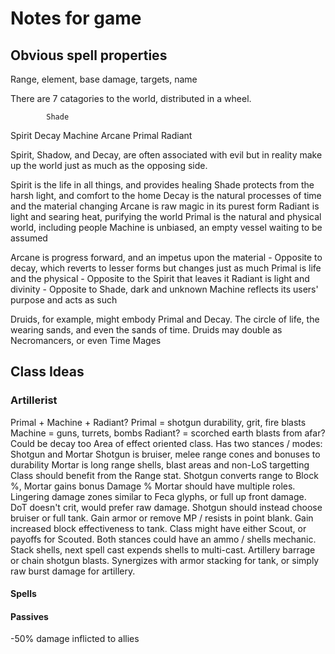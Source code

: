 # Notes for game

## Obvious spell properties

Range, element, base damage, targets, name

There are 7 catagories to the world, distributed in a wheel.

            Shade
   Spirit           Decay
           Machine
   Arcane           Primal
           Radiant

Spirit, Shadow, and Decay, are often associated with evil but in reality make up the world just as much as the opposing side.

Spirit is the life in all things, and provides healing
Shade protects from the harsh light, and comfort to the home
Decay is the natural processes of time and the material changing
Arcane is raw magic in its purest form
Radiant is light and searing heat, purifying the world
Primal is the natural and physical world, including people
Machine is unbiased, an empty vessel waiting to be assumed

Arcane is progress forward, and an impetus upon the material - Opposite to decay, which reverts to lesser forms but changes just as much
Primal is life and the physical - Opposite to the Spirit that leaves it
Radiant is light and divinity - Opposite to Shade, dark and unknown
Machine reflects its users' purpose and acts as such

Druids, for example, might embody Primal and Decay. The circle of life, the wearing sands, and even the sands of time. Druids may double as Necromancers, or even Time Mages

## Class Ideas

### Artillerist

Primal + Machine + Radiant?
Primal = shotgun durability, grit, fire blasts
Machine = guns, turrets, bombs
Radiant? = scorched earth blasts from afar? Could be decay too
Area of effect oriented class.
Has two stances / modes: Shotgun and Mortar
Shotgun is bruiser, melee range cones and bonuses to durability
Mortar is long range shells, blast areas and non-LoS targetting
Class should benefit from the Range stat. Shotgun converts range to Block %, Mortar gains bonus Damage %
Mortar should have multiple roles. Lingering damage zones similar to Feca glyphs, or full up front damage. DoT doesn't crit, would prefer raw damage.
Shotgun should instead choose bruiser or full tank. Gain armor or remove MP / resists in point blank. Gain increased block effectiveness to tank.
Class might have either Scout, or payoffs for Scouted.
Both stances could have an ammo / shells mechanic. Stack shells, next spell cast expends shells to multi-cast. Artillery barrage or chain shotgun blasts. Synergizes with armor stacking for tank, or simply raw burst damage for artillery.

#### Spells



#### Passives

-50% damage inflicted to allies